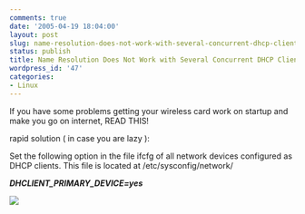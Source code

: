 ```yaml
---
comments: true
date: '2005-04-19 18:04:00'
layout: post
slug: name-resolution-does-not-work-with-several-concurrent-dhcp-clients
status: publish
title: Name Resolution Does Not Work with Several Concurrent DHCP Clients
wordpress_id: '47'
categories:
- Linux
---
```


If you have some problems getting your wireless card work on startup and make you go on internet, READ THIS!
  

  
rapid solution ( in case you are lazy ):
  

  
Set the following option in the file ifcfg of all network devices configured as DHCP clients. This file is located at /etc/sysconfig/network/
  

  
_**DHCLIENT_PRIMARY_DEVICE=yes**_

[![](http://www.feedburner.com/fb/images/pub/flchklt.gif)](http://feeds.feedburner.com/zekussuse)
